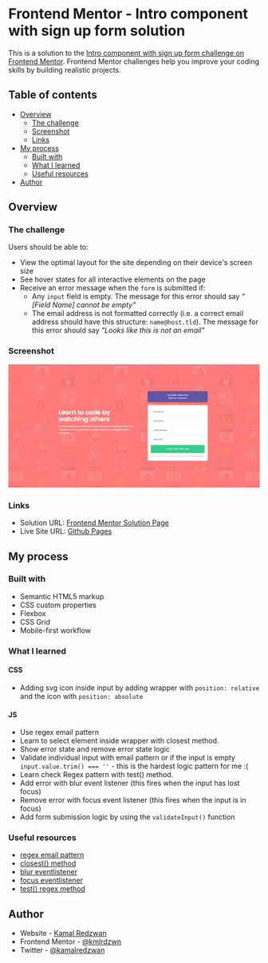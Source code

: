 # Frontend Mentor - Intro component with sign up form solution

This is a solution to the [Intro component with sign up form challenge on Frontend Mentor](https://www.frontendmentor.io/challenges/intro-component-with-signup-form-5cf91bd49edda32581d28fd1). Frontend Mentor challenges help you improve your coding skills by building realistic projects. 

## Table of contents

- [Overview](#overview)
  - [The challenge](#the-challenge)
  - [Screenshot](#screenshot)
  - [Links](#links)
- [My process](#my-process)
  - [Built with](#built-with)
  - [What I learned](#what-i-learned)
  - [Useful resources](#useful-resources)
- [Author](#author)


## Overview

### The challenge

Users should be able to:

- View the optimal layout for the site depending on their device's screen size
- See hover states for all interactive elements on the page
- Receive an error message when the `form` is submitted if:
  - Any `input` field is empty. The message for this error should say *"[Field Name] cannot be empty"*
  - The email address is not formatted correctly (i.e. a correct email address should have this structure: `name@host.tld`). The message for this error should say *"Looks like this is not an email"*

### Screenshot

![](./screenshot.png)

### Links

- Solution URL: [Frontend Mentor Solution Page](https://www.frontendmentor.io/solutions/intro-component-with-sign-up-form-using-vanilla-html-css-and-js-F4CO-Bo3xa)
- Live Site URL: [Github Pages](https://kamal-redzwan.github.io/frontendmentor/18-intro-component-with-signup-form)

## My process

### Built with

- Semantic HTML5 markup
- CSS custom properties
- Flexbox
- CSS Grid
- Mobile-first workflow

### What I learned

#### CSS
- Adding svg icon inside input by adding wrapper with `position: relative` and the icon with `position: absolute`

#### JS
- Use regex email pattern
- Learn to select element inside wrapper with closest method.
- Show error state and remove error state logic
- Validate individual input with email pattern or if the input is empty `input.value.trim() === ''` - this is the hardest logic pattern for me :(
- Learn check Regex pattern with test() method.
- Add error with blur event listener (this fires when the input has lost focus)
- Remove error with focus event listener (this fires when the input is in focus)
- Add form submission logic by using the `validateInput()` function

### Useful resources

- [regex email pattern](https://stackoverflow.com/questions/50330109/simple-regex-pattern-for-email)
- [closest() method](https://developer.mozilla.org/en-US/docs/Web/API/Element/closest)
- [blur eventlistener](https://developer.mozilla.org/en-US/docs/Web/API/Element/blur_event)
- [focus eventlistener](https://developer.mozilla.org/en-US/docs/Web/API/Element/focus_event)
- [test() regex method](https://developer.mozilla.org/en-US/docs/Web/JavaScript/Reference/Global_Objects/RegExp/test)

## Author

- Website - [Kamal Redzwan](https://www.kamalredzwan.com)
- Frontend Mentor - [@kmlrdzwn](https://www.frontendmentor.io/profile/kmlrdzwn)
- Twitter - [@kamalredzwan](https://www.twitter.com/kamalredzwan)
